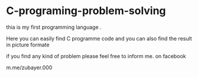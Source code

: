 # C-programing-problem-solving

thia  is my first programming language . 

Here you can easily find  C programme code and you can also find the result in picture formate


if you find any kind of problem please feel free to inform me. on facebook 


m.me/zubayer.000
